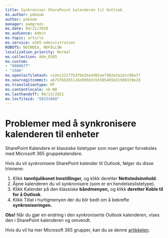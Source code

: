 ```yaml
---
title: Synkroniser SharePoint kalenderen til Outlook
ms.author: pebaum
author: pebaum
manager: pamgreen
ms.date: 04/21/2020
ms.audience: Admin
ms.topic: article
ms.service: o365-administration
ROBOTS: NOINDEX, NOFOLLOW
localization_priority: Normal
ms.collection: Adm_O365
ms.custom:
- "9000677"
- "2586"
ms.openlocfilehash: ca2ec22177b3fbe2ba4d82ae7482e3a1dcc00a37
ms.sourcegitcommit: ab75f66355116e995b3cb5505465b31989339e28
ms.translationtype: MT
ms.contentlocale: nb-NO
ms.lasthandoff: 08/13/2021
ms.locfileid: "58331668"
---
```

# <a name="issues-synchronizing-your-calendar-to-devices"></a>Problemer med å synkronisere kalenderen til enheter

SharePoint Kalendere er klassiske listetyper som noen ganger forveksles med Microsoft 365 gruppekalendere.

Hvis du vil synkronisere SharePoint kalender til Outlook, følger du disse trinnene:

1. Klikk **tannhjulikonet Innstillinger,** og klikk deretter **Nettstedsinnhold**.
2. Åpne kalenderen du vil synkronisere (som er en hendelseslistetype).
3. Klikk Kalender på den klassiske **båndmenyen,** og klikk **deretter Koble til for å Outlook**.
4. Klikk Tillat i hurtigmenyen der du blir bedt om å bekrefte **synkroniseringen.**

**Obs!** Når du gjør en endring i den synkroniserte Outlook kalenderen, vises den i SharePoint kalenderen og omvendt.

Hvis du vil ha mer Microsoft 365 grupper, kan du se denne [artikkelen](https://support.office.com/article/Learn-about-Office-365-groups-b565caa1-5c40-40ef-9915-60fdb2d97fa2).
